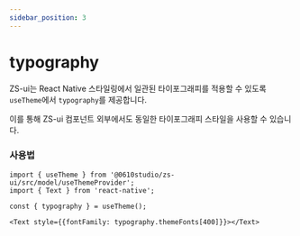 ```yaml
---
sidebar_position: 3
---
```


# typography

ZS-ui는 React Native 스타일링에서 일관된 타이포그래피를 적용할 수 있도록 `useTheme`에서 `typography`를 제공합니다.

이를 통해 ZS-ui 컴포넌트 외부에서도 동일한 타이포그래피 스타일을 사용할 수 있습니다.


### 사용법

```tsx
import { useTheme } from '@0610studio/zs-ui/src/model/useThemeProvider';
import { Text } from 'react-native';

const { typography } = useTheme();

<Text style={{fontFamily: typography.themeFonts[400]}}></Text>
```


